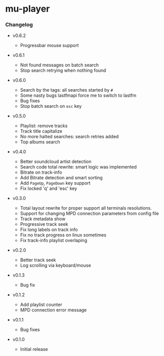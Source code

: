 # mu-player

### Changelog
  * v0.6.2
    - Progressbar mouse support

  * v0.6.1
    - Not found messages on batch search
    - Stop search retrying when nothing found

  * v0.6.0
    - Search by the tags: all searches started by `#`
    - Some nasty bugs lastfmapi force me to switch to lastfm
    - Bug fixes
    - Stop batch search on `esc` key

  * v0.5.0
    - Playlist: remove tracks
    - Track title capitalize
    - No more halted searches: search retries added
    - Top albums search

  * v0.4.0
    - Better soundcloud artist detection
    - Search code total rewrite: smart logic was implemented
    - Bitrate on track-info
    - Add Bitrate detection and smart sorting
    - Add `PageUp`, `PageDown` key support
    - Fix locked 'q' and 'esc' key

  * v0.3.0
    - Total layout rewrite for proper support all terminals resolutions.
    - Support for changing MPD connection parameters from config file
    - Track metadata show
    - Progressive track seek
    - Fix long labels on track info
    - Fix no track progress on linux sometimes
    - Fix track-info playlist overlaping

  * v0.2.0
    - Better track seek
    - Log scrolling via keyboard/mouse

  * v0.1.3
    - Bug fix

  * v0.1.2
    - Add playlist counter
    - MPD connection error message

  * v0.1.1
    - Bug fixes

  * v0.1.0
    - Initial release
